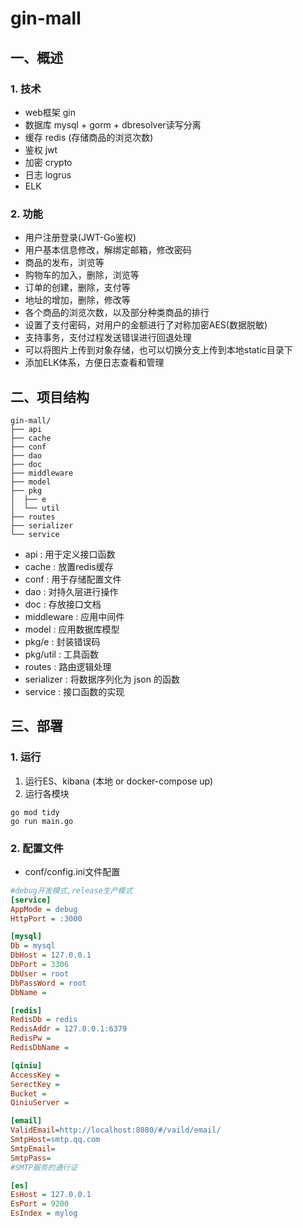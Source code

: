 # gin-mall

## 一、概述
### 1. 技术
- web框架 gin
- 数据库 mysql + gorm + dbresolver读写分离
- 缓存 redis (存储商品的浏览次数)
- 鉴权 jwt
- 加密 crypto
- 日志 logrus
- ELK

### 2. 功能
- 用户注册登录(JWT-Go鉴权)
- 用户基本信息修改，解绑定邮箱，修改密码
- 商品的发布，浏览等
- 购物车的加入，删除，浏览等
- 订单的创建，删除，支付等
- 地址的增加，删除，修改等
- 各个商品的浏览次数，以及部分种类商品的排行
- 设置了支付密码，对用户的金额进行了对称加密AES(数据脱敏)
- 支持事务，支付过程发送错误进行回退处理
- 可以将图片上传到对象存储，也可以切换分支上传到本地static目录下
- 添加ELK体系，方便日志查看和管理

## 二、项目结构
```
gin-mall/
├── api
├── cache
├── conf
├── dao
├── doc
├── middleware
├── model
├── pkg
│  ├── e
│  └── util
├── routes
├── serializer
└── service
```
- api : 用于定义接口函数
- cache : 放置redis缓存
- conf : 用于存储配置文件
- dao : 对持久层进行操作
- doc : 存放接口文档
- middleware : 应用中间件
- model : 应用数据库模型
- pkg/e : 封装错误码
- pkg/util : 工具函数
- routes : 路由逻辑处理
- serializer : 将数据序列化为 json 的函数
- service : 接口函数的实现

## 三、部署
### 1. 运行
1. 运行ES、kibana (本地 or docker-compose up)
2. 运行各模块
```
go mod tidy
go run main.go
```

### 2. 配置文件
- conf/config.ini文件配置

```ini
#debug开发模式,release生产模式
[service]
AppMode = debug
HttpPort = :3000

[mysql]
Db = mysql
DbHost = 127.0.0.1
DbPort = 3306
DbUser = root
DbPassWord = root
DbName = 

[redis]
RedisDb = redis
RedisAddr = 127.0.0.1:6379
RedisPw =
RedisDbName = 

[qiniu]
AccessKey = 
SerectKey = 
Bucket = 
QiniuServer = 

[email]
ValidEmail=http://localhost:8080/#/vaild/email/
SmtpHost=smtp.qq.com
SmtpEmail=
SmtpPass=
#SMTP服务的通行证

[es]
EsHost = 127.0.0.1
EsPort = 9200
EsIndex = mylog
```
